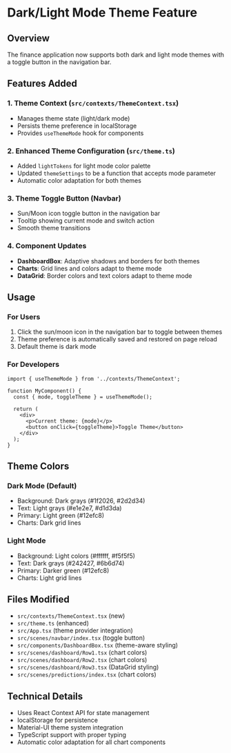 # Dark/Light Mode Theme Feature

## Overview
The finance application now supports both dark and light mode themes with a toggle button in the navigation bar.

## Features Added

### 1. Theme Context (`src/contexts/ThemeContext.tsx`)
- Manages theme state (light/dark mode)
- Persists theme preference in localStorage
- Provides `useThemeMode` hook for components

### 2. Enhanced Theme Configuration (`src/theme.ts`)
- Added `lightTokens` for light mode color palette
- Updated `themeSettings` to be a function that accepts mode parameter
- Automatic color adaptation for both themes

### 3. Theme Toggle Button (Navbar)
- Sun/Moon icon toggle button in the navigation bar
- Tooltip showing current mode and switch action
- Smooth theme transitions

### 4. Component Updates
- **DashboardBox**: Adaptive shadows and borders for both themes
- **Charts**: Grid lines and colors adapt to theme mode
- **DataGrid**: Border colors and text colors adapt to theme mode

## Usage

### For Users
1. Click the sun/moon icon in the navigation bar to toggle between themes
2. Theme preference is automatically saved and restored on page reload
3. Default theme is dark mode

### For Developers
```tsx
import { useThemeMode } from '../contexts/ThemeContext';

function MyComponent() {
  const { mode, toggleTheme } = useThemeMode();
  
  return (
    <div>
      <p>Current theme: {mode}</p>
      <button onClick={toggleTheme}>Toggle Theme</button>
    </div>
  );
}
```

## Theme Colors

### Dark Mode (Default)
- Background: Dark grays (#1f2026, #2d2d34)
- Text: Light grays (#e1e2e7, #d1d3da)
- Primary: Light green (#12efc8)
- Charts: Dark grid lines

### Light Mode
- Background: Light colors (#ffffff, #f5f5f5)
- Text: Dark grays (#242427, #6b6d74)
- Primary: Darker green (#12efc8)
- Charts: Light grid lines

## Files Modified
- `src/contexts/ThemeContext.tsx` (new)
- `src/theme.ts` (enhanced)
- `src/App.tsx` (theme provider integration)
- `src/scenes/navbar/index.tsx` (toggle button)
- `src/components/DashboardBox.tsx` (theme-aware styling)
- `src/scenes/dashboard/Row1.tsx` (chart colors)
- `src/scenes/dashboard/Row2.tsx` (chart colors)
- `src/scenes/dashboard/Row3.tsx` (DataGrid styling)
- `src/scenes/predictions/index.tsx` (chart colors)

## Technical Details
- Uses React Context API for state management
- localStorage for persistence
- Material-UI theme system integration
- TypeScript support with proper typing
- Automatic color adaptation for all chart components